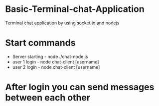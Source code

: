 # Basic-Terminal-chat-Application
Terminal chat application by using socket.io and nodejs

# Start commands
  * Server starting -  node ./chat-node.js
  * user 1 login  - node chat-client [username]  
  * user 2 login  - node chat-client [username]
  
# After login you can send messages between each other
